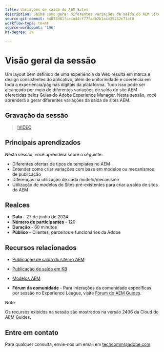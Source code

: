 ```yaml
---
title: Variações de saída do AEM Sites
description: Saiba como gerar diferentes variações de saída do AEM Sites do AEM Guides
source-git-commit: e4873d61fce4a44cf77fadb2b1a4425252c71af8
workflow-type: tm+mt
source-wordcount: '196'
ht-degree: 2%

---
```



# Visão geral da sessão

Um layout bem definido de uma experiência da Web resulta em marca e design consistentes do aplicativo, além de uniformidade e coerência em toda a experiência/páginas digitais da plataforma.
Tudo isso pode ser alcançado por meio de diferentes variações de saída do site AEM oferecidas pelos Guias do Adobe Experience Manager.
Nesta sessão, você aprenderá a gerar diferentes variações da saída de sites AEM.

## Gravação da sessão

>[!VIDEO](https://video.tv.adobe.com/v/3430649/)

## Principais aprendizados

Nesta sessão, você aprenderá sobre o seguinte:

- Diferentes ofertas de tipos de templates no AEM
- Entender como criar variações com base em modelos ou mecanismos de publicação
- Diferenças na utilização de cada modelo/mecanismo
- Utilização de modelos do Sites pré-existentes para criar a saída de sites do AEM

## Realces

- **Data** - 27 de junho de 2024
- **Número de participantes** - 120
- **Duração** - 60 minutos
- **Público** - Clientes, parceiros e funcionários da Adobe

## Recursos relacionados


- [Publicação de saída do site no AEM](https://experienceleague.adobe.com/en/docs/experience-manager-guides/using/user-guide/output-gen/output-presets-aemg/generate-output-aem-site#:~:text=To%20open%20output%20presets%20for,configurations%2C%20and%20then%20click%20Save.)

- [Publicação de saída em KB](https://experienceleague.adobe.com/en/docs/experience-manager-guides/using/user-guide/output-gen/output-presets-aemg/generate-output-knowledge-base)

- [Modelos AEM](https://experienceleague.adobe.com/pt-br/docs/experience-manager-65/content/implementing/developing/platform/templates/templates)

- **Fórum da comunidade** - Para interações da comunidade específicas por sessão no Experience League, visite [Fórum do AEM Guides](https://experienceleaguecommunities.adobe.com/t5/experience-manager-guides/bd-p/xml-documentation-discussions).

>[!NOTE]
>
> Os recursos exibidos na sessão são mostrados na versão 2406 da Cloud do AEM Guides.

## Entre em contato

Para qualquer consulta, envie-nos um email em <techcomm@adobe.com>
